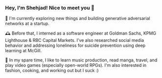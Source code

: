 ### Hey, I'm Shehjad! Nice to meet you 👋

🔭 I'm currently exploring new things and building generative adversarial networks at a startup.

🕰️ Before that, I interned as a software engineer at Goldman Sachs, KPMG Lighthouse & RBC Capital Markets. I've also researched social media behavior and addressing loneliness for suicide prevention using deep learning at McGill.

🌱 In my spare time, I like to learn music production, read manga, travel, and play video games (especially open-world RPGs). I'm also interested in fashion, cooking, and working out but I suck :)
